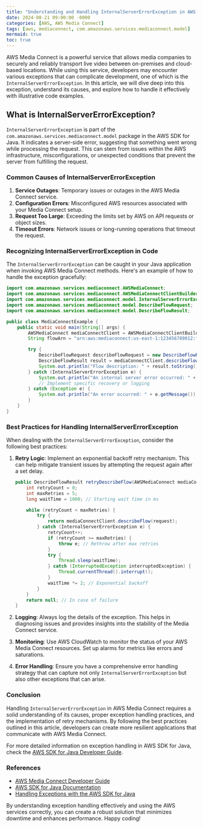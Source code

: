 ```yaml
---
title: "Understanding and Handling InternalServerErrorException in AWS Media Connect"
date: 2024-08-21 09:00:00 -0000
categories: [AWS, AWS Media Connect]
tags: [aws, mediaconnect, com.amazonaws.services.mediaconnect.model]
mermaid: true
toc: true
---
```



AWS Media Connect is a powerful service that allows media companies to securely and reliably transport live video between on-premises and cloud-based locations. While using this service, developers may encounter various exceptions that can complicate development, one of which is the `InternalServerErrorException`. In this article, we will dive deep into this exception, understand its causes, and explore how to handle it effectively with illustrative code examples. 

## What is InternalServerErrorException?

`InternalServerErrorException` is part of the `com.amazonaws.services.mediaconnect.model` package in the AWS SDK for Java. It indicates a server-side error, suggesting that something went wrong while processing the request. This can stem from issues within the AWS infrastructure, misconfigurations, or unexpected conditions that prevent the server from fulfilling the request.

### Common Causes of InternalServerErrorException

1. **Service Outages**: Temporary issues or outages in the AWS Media Connect service.
2. **Configuration Errors**: Misconfigured AWS resources associated with your Media Connect setup.
3. **Request Too Large**: Exceeding the limits set by AWS on API requests or object sizes.
4. **Timeout Errors**: Network issues or long-running operations that timeout the request.

### Recognizing InternalServerErrorException in Code

The `InternalServerErrorException` can be caught in your Java application when invoking AWS Media Connect methods. Here's an example of how to handle the exception gracefully:

```java
import com.amazonaws.services.mediaconnect.AWSMediaConnect;
import com.amazonaws.services.mediaconnect.AWSMediaConnectClientBuilder;
import com.amazonaws.services.mediaconnect.model.InternalServerErrorException;
import com.amazonaws.services.mediaconnect.model.DescribeFlowRequest;
import com.amazonaws.services.mediaconnect.model.DescribeFlowResult;

public class MediaConnectExample {
    public static void main(String[] args) {
        AWSMediaConnect mediaConnectClient = AWSMediaConnectClientBuilder.defaultClient();
        String flowArn = "arn:aws:mediaconnect:us-east-1:123456789012:flow:example-flow";

        try {
            DescribeFlowRequest describeFlowRequest = new DescribeFlowRequest().withFlowArn(flowArn);
            DescribeFlowResult result = mediaConnectClient.describeFlow(describeFlowRequest);
            System.out.println("Flow description: " + result.toString());
        } catch (InternalServerErrorException e) {
            System.out.println("An internal server error occurred: " + e.getMessage());
            // Implement specific recovery or logging
        } catch (Exception e) {
            System.out.println("An error occurred: " + e.getMessage());
        }
    }
}
```

### Best Practices for Handling InternalServerErrorException

When dealing with the `InternalServerErrorException`, consider the following best practices:

1. **Retry Logic**: Implement an exponential backoff retry mechanism. This can help mitigate transient issues by attempting the request again after a set delay.

    ```java
    public DescribeFlowResult retryDescribeFlow(AWSMediaConnect mediaConnectClient, DescribeFlowRequest request) {
        int retryCount = 0;
        int maxRetries = 5;
        long waitTime = 1000; // Starting wait time in ms

        while (retryCount < maxRetries) {
            try {
                return mediaConnectClient.describeFlow(request);
            } catch (InternalServerErrorException e) {
                retryCount++;
                if (retryCount >= maxRetries) {
                    throw e; // Rethrow after max retries
                }
                try {
                    Thread.sleep(waitTime);
                } catch (InterruptedException interruptedException) {
                    Thread.currentThread().interrupt();
                }
                waitTime *= 2; // Exponential backoff
            }
        }
        return null; // In case of failure
    }
    ```

2. **Logging**: Always log the details of the exception. This helps in diagnosing issues and provides insights into the stability of the Media Connect service.

3. **Monitoring**: Use AWS CloudWatch to monitor the status of your AWS Media Connect resources. Set up alarms for metrics like errors and saturations.

4. **Error Handling**: Ensure you have a comprehensive error handling strategy that can capture not only `InternalServerErrorException` but also other exceptions that can arise.

### Conclusion

Handling `InternalServerErrorException` in AWS Media Connect requires a solid understanding of its causes, proper exception handling practices, and the implementation of retry mechanisms. By following the best practices outlined in this article, developers can create more resilient applications that communicate with AWS Media Connect.

For more detailed information on exception handling in AWS SDK for Java, check the [AWS SDK for Java Developer Guide](https://docs.aws.amazon.com/sdk-for-java/latest/developer-guide/home.html).

### References

- [AWS Media Connect Developer Guide](https://docs.aws.amazon.com/mediaconnect/latest/userguide/what-is-mediaconnect.html)
- [AWS SDK for Java Documentation](https://docs.aws.amazon.com/sdk-for-java/latest/developer-guide/welcome.html)
- [Handling Exceptions with the AWS SDK for Java](https://docs.aws.amazon.com/sdk-for-java/latest/developer-guide/java_sdk_exceptions.html) 

By understanding exception handling effectively and using the AWS services correctly, you can create a robust solution that minimizes downtime and enhances performance. Happy coding!